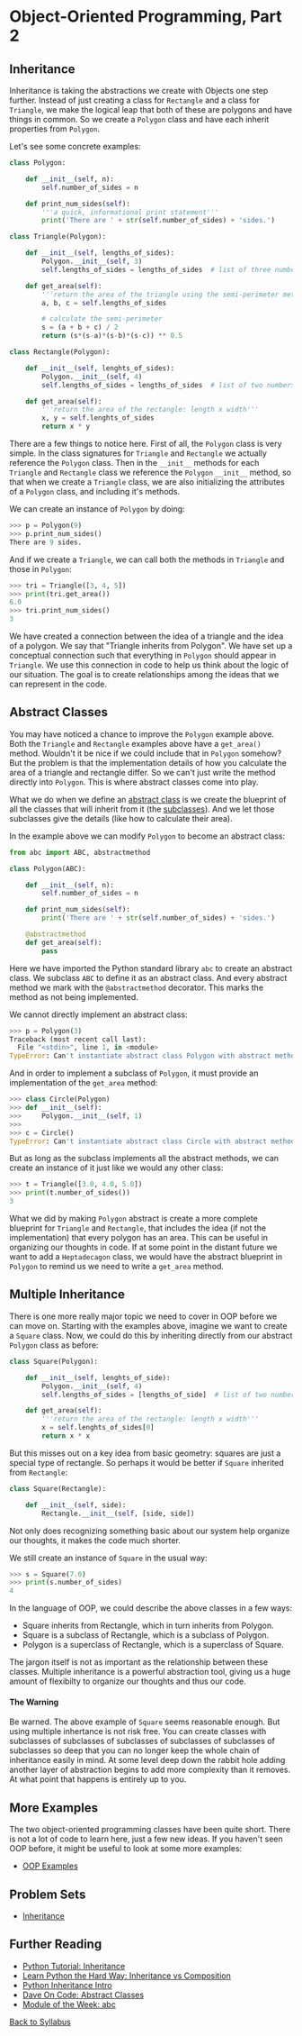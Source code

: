 # Object-Oriented Programming, Part 2

## Inheritance

Inheritance is taking the abstractions we create with Objects one step further. Instead of just creating a class for `Rectangle` and a class for `Triangle`, we make the logical leap that both of these are polygons and have things in common. So we create a `Polygon` class and have each inherit properties from `Polygon`.

Let's see some concrete examples:

```python
class Polygon:

    def __init__(self, n):
        self.number_of_sides = n

    def print_num_sides(self):
        '''a quick, informational print statement'''
        print('There are ' + str(self.number_of_sides) + 'sides.')

class Triangle(Polygon):

    def __init__(self, lengths_of_sides):
        Polygon.__init__(self, 3)
        self.lengths_of_sides = lengths_of_sides  # list of three numbers

    def get_area(self):
        '''return the area of the triangle using the semi-perimeter method'''
        a, b, c = self.lengths_of_sides

        # calculate the semi-perimeter
        s = (a + b + c) / 2
        return (s*(s-a)*(s-b)*(s-c)) ** 0.5

class Rectangle(Polygon):

    def __init__(self, lenghts_of_sides):
        Polygon.__init__(self, 4)
        self.lengths_of_sides = lengths_of_sides  # list of two numbers

    def get_area(self):
        '''return the area of the rectangle: length x width'''
        x, y = self.lenghts_of_sides
        return x * y
```

There are a few things to notice here. First of all, the `Polygon` class is very simple. In the class signatures for `Triangle` and `Rectangle` we actually reference the `Polygon` class. Then in the `__init__` methods for each `Triangle` and `Rectangle` class we reference the `Polygon` `__init__` method, so that when we create a `Triangle` class, we are also initializing the attributes of a `Polygon` class, and including it's methods.

We can create an instance of `Polygon` by doing:

```python
>>> p = Polygon(9)
>>> p.print_num_sides()
There are 9 sides.
```

And if we create a `Triangle`, we can call both the methods in `Triangle` and those in `Polygon`:

```python
>>> tri = Triangle([3, 4, 5])
>>> print(tri.get_area())
6.0
>>> tri.print_num_sides()
3
```

We have created a connection between the idea of a triangle and the idea of a polygon. We say that "Triangle inherits from Polygon". We have set up a conceptual connection such that everything in `Polygon` should appear in `Triangle`. We use this connection in code to help us think about the logic of our situation. The goal is to create relationships among the ideas that we can represent in the code.

## Abstract Classes

You may have noticed a chance to improve the `Polygon` example above. Both the `Triangle` and `Rectangle` examples above have a `get_area()` method. Wouldn't it be nice if we could include that in `Polygon` somehow? But the problem is that the implementation details of how you calculate the area of a triangle and rectangle differ. So we can't just write the method directly into `Polygon`. This is where abstract classes come into play.

What we do when we define an [abstract class](https://en.wikipedia.org/wiki/Class_%28computer_programming%29#Abstract_and_concrete) is we create the blueprint of all the classes that will inherit from it (the [subclasses](http://en.wikipedia.org/wiki/Inheritance_%28object-oriented_programming%29#Subclasses_and_superclasses)). And we let those subclasses give the details (like how to calculate their area).

In the example above we can modify `Polygon` to become an abstract class:

```python
from abc import ABC, abstractmethod

class Polygon(ABC):

    def __init__(self, n):
        self.number_of_sides = n

    def print_num_sides(self):
        print('There are ' + str(self.number_of_sides) + 'sides.')

    @abstractmethod
    def get_area(self):
        pass
```

Here we have imported the Python standard library `abc` to create an abstract class. We subclass `ABC` to define it as an abstract class. And every abstract method we mark with the `@abstractmethod` decorator. This marks the method as not being implemented.

We cannot directly implement an abstract class:

```python
>>> p = Polygon(3)
Traceback (most recent call last):
  File "<stdin>", line 1, in <module>
TypeError: Can't instantiate abstract class Polygon with abstract methods get_area
```

And in order to implement a subclass of `Polygon`, it must provide an implementation of the `get_area` method:

```python
>>> class Circle(Polygon)
>>> def __init__(self):
>>>     Polygon.__init__(self, 1)
>>> 
>>> c = Circle()
TypeError: Can't instantiate abstract class Circle with abstract methods get_area
```

But as long as the subclass implements all the abstract methods, we can create an instance of it just like we would any other class:

```python
>>> t = Triangle([3.0, 4.0, 5.0])
>>> print(t.number_of_sides())
3
```

What we did by making `Polygon` abstract is create a more complete blueprint for `Triangle` and `Rectangle`, that includes the idea (if not the implementation) that every polygon has an area. This can be useful in organizing our thoughts in code. If at some point in the distant future we want to add a `Heptadecagon` class, we would have the abstract blueprint in `Polygon` to remind us we need to write a `get_area` method.

## Multiple Inheritance

There is one more really major topic we need to cover in OOP before we can move on. Starting with the examples above, imagine we want to create a `Square` class. Now, we could do this by inheriting directly from our abstract `Polygon` class as before:

```python
class Square(Polygon):

    def __init__(self, lenghts_of_side):
        Polygon.__init__(self, 4)
        self.lengths_of_sides = [lengths_of_side]  # list of two numbers

    def get_area(self):
        '''return the area of the rectangle: length x width'''
        x = self.lenghts_of_sides[0]
        return x * x
```

But this misses out on a key idea from basic geometry: squares are just a special type of rectangle. So perhaps it would be better if `Square` inherited from `Rectangle`:

```python
class Square(Rectangle):

    def __init__(self, side):
        Rectangle.__init__(self, [side, side])
```

Not only does recognizing something basic about our system help organize our thoughts, it makes the code much shorter.

We still create an instance of `Square` in the usual way:

```python
>>> s = Square(7.0)
>>> print(s.number_of_sides)
4
```

In the language of OOP, we could describe the above classes in a few ways:

 * Square inherits from Rectangle, which in turn inherits from Polygon.
 * Square is a subclass of Rectangle, which is a subclass of Polygon.
 * Polygon is a superclass of Rectangle, which is a superclass of Square.

The jargon itself is not as important as the relationship between these classes. Multiple inheritance is a powerful abstraction tool, giving us a huge amount of flexibilty to organize our thoughts and thus our code.

#### The Warning

Be warned. The above example of `Square` seems reasonable enough. But using multiple inhertance is not risk free. You can create classes with subclasses of subclasses of subclasses of subclasses of subclasses of subclasses so deep that you can no longer keep the whole chain of inheritance easily in mind. At some level deep down the rabbit hole adding another layer of abstraction begins to add more complexity than it removes. At what point that happens is entirely up to you.

## More Examples

The two object-oriented programming classes have been quite short. There is not a lot of code to learn here, just a few new ideas. If you haven't seen OOP before, it might be useful to look at some more examples:

 * [OOP Examples](lecture_07_examples.md)

## Problem Sets

 * [Inheritance](problem_set_1_interheritance.md)

## Further Reading

 * [Python Tutorial: Inheritance](http://www.python-course.eu/inheritance_example.php)
 * [Learn Python the Hard Way: Inheritance vs Composition](http://learnpythonthehardway.org/book/ex44.html)
 * [Python Inheritance Intro](http://www.jesshamrick.com/2011/05/18/an-introduction-to-classes-and-inheritance-in-python/)
 * [Dave On Code: Abstract Classes](http://www.daveoncode.com/2014/10/07/abstract-classes-in-python-using-abc-module/)
 * [Module of the Week: abc](http://pymotw.com/2/abc/)


[Back to Syllabus](../../README.md)
